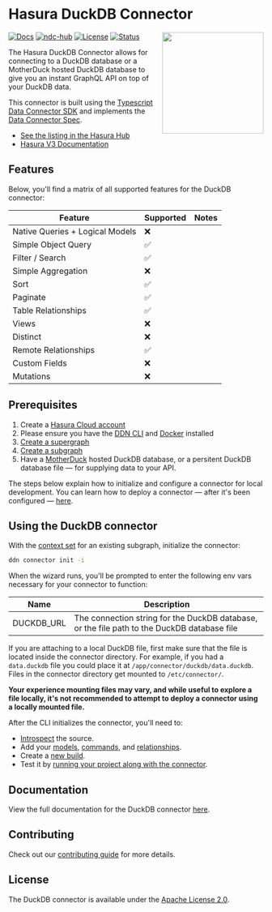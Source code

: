 # Hasura DuckDB Connector

<a href="https://duckdb.org/"><img src="https://github.com/hasura/ndc-duckdb/blob/main/docs/logo.svg" align="right" width="200"></a>

[![Docs](https://img.shields.io/badge/docs-v3.x-brightgreen.svg?style=flat)](https://hasura.io/connectors/duckdb)
[![ndc-hub](https://img.shields.io/badge/ndc--hub-duckdb-blue.svg?style=flat)](https://hasura.io/connectors/duckdb)
[![License](https://img.shields.io/badge/license-Apache--2.0-purple.svg?style=flat)](https://github.com/hasura/ndc-duckdb/blob/main/LICENSE.txt)
[![Status](https://img.shields.io/badge/status-alpha-yellow.svg?style=flat)](https://github.com/hasura/ndc-duckdb/blob/main/README.md)

The Hasura DuckDB Connector allows for connecting to a DuckDB database or a MotherDuck hosted DuckDB database to give
you an instant GraphQL API on top of your DuckDB data.

This connector is built using the [Typescript Data Connector SDK](https://github.com/hasura/ndc-sdk-typescript) and
implements the [Data Connector Spec](https://github.com/hasura/ndc-spec).

- [See the listing in the Hasura Hub](https://hasura.io/connectors/duckdb)
- [Hasura V3 Documentation](https://hasura.io/docs/3.0/index/)

## Features

Below, you'll find a matrix of all supported features for the DuckDB connector:

| Feature                         | Supported | Notes |
| ------------------------------- | --------- | ----- |
| Native Queries + Logical Models | ❌        |       |
| Simple Object Query             | ✅        |       |
| Filter / Search                 | ✅        |       |
| Simple Aggregation              | ❌        |       |
| Sort                            | ✅        |       |
| Paginate                        | ✅        |       |
| Table Relationships             | ✅        |       |
| Views                           | ❌        |       |
| Distinct                        | ❌        |       |
| Remote Relationships            | ✅        |       |
| Custom Fields                   | ❌        |       |
| Mutations                       | ❌        |       |

## Prerequisites

1. Create a [Hasura Cloud account](https://console.hasura.io)
2. Please ensure you have the [DDN CLI](https://hasura.io/docs/3.0/cli/installation) and
   [Docker](https://docs.docker.com/engine/install/) installed
3. [Create a supergraph](https://hasura.io/docs/3.0/getting-started/init-supergraph)
4. [Create a subgraph](https://hasura.io/docs/3.0/getting-started/init-subgraph)
5. Have a [MotherDuck](https://motherduck.com/) hosted DuckDB database, or a persitent DuckDB database file — for
   supplying data to your API.

The steps below explain how to initialize and configure a connector for local development. You can learn how to deploy a
connector — after it's been configured —
[here](https://hasura.io/docs/3.0/getting-started/deployment/deploy-a-connector).

## Using the DuckDB connector

With the [context set](https://hasura.io/docs/3.0/cli/commands/ddn_context_set/) for an existing subgraph, initialize
the connector:

```sh
ddn connector init -i
```

When the wizard runs, you'll be prompted to enter the following env vars necessary for your connector to function:

| Name       | Description                                                                                 |
| ---------- | ------------------------------------------------------------------------------------------- |
| DUCKDB_URL | The connection string for the DuckDB database, or the file path to the DuckDB database file |

If you are attaching to a local DuckDB file, first make sure that the file is located inside the connector directory.
For example, if you had a `data.duckdb` file you could place it at `/app/connector/duckdb/data.duckdb`. Files in the
connector directory get mounted to `/etc/connector/`.

**Your experience mounting files may vary, and while useful to explore a file locally, it's not recommended to attempt
to deploy a connector using a locally mounted file.**

After the CLI initializes the connector, you'll need to:

- [Introspect](https://hasura.io/docs/3.0/cli/commands/ddn_connector_introspect) the source.
- Add your [models](https://hasura.io/docs/3.0/cli/commands/ddn_model_add),
  [commands](https://hasura.io/docs/3.0/cli/commands/ddn_command_add), and
  [relationships](https://hasura.io/docs/3.0/cli/commands/ddn_relationship_add).
- Create a [new build](https://hasura.io/docs/3.0/cli/commands/ddn_supergraph_build_local).
- Test it by [running your project along with the connector](https://hasura.io/docs/3.0/cli/commands/ddn_run#examples).

## Documentation

View the full documentation for the DuckDB connector
[here](https://github.com/hasura/ndc-duckdb/blob/main/docs/index.md).

## Contributing

Check out our [contributing guide](https://github.com/hasura/ndc-duckdb/blob/main/docs/contributing.md) for more
details.

## License

The DuckDB connector is available under the [Apache License 2.0](https://www.apache.org/licenses/LICENSE-2.0).
